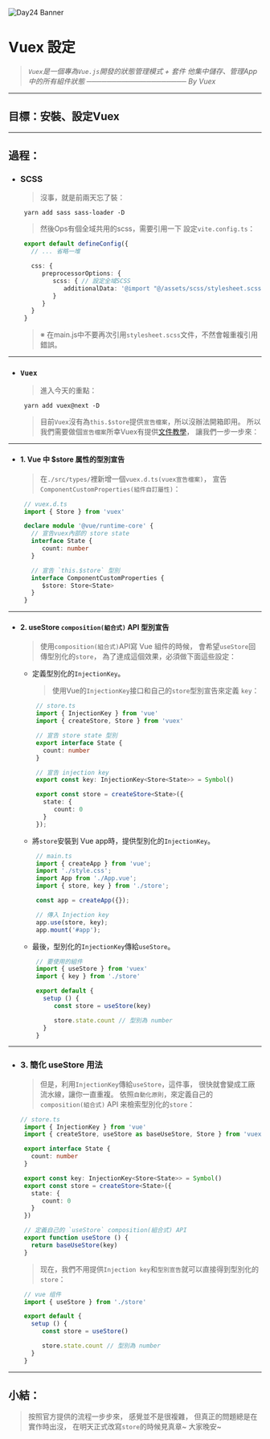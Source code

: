 ![Day24 Banner](https://ithelp.ithome.com.tw/upload/images/20220924/20109918GfzKzAInd6.jpg)

# Vuex 設定
> *`Vuex`是一個專為`Vue.js`開發的狀態管理模式 + 套件*
> *他集中儲存、管理App中的所有組件狀態*
> *──────────────────── By Vuex*

---
## 目標：安裝、設定Vuex

---
## 過程：
- ### SCSS
   > 沒事，就是前兩天忘了裝：
   ```shell
    yarn add sass sass-loader -D
   ```
   > 然後Ops有個全域共用的scss，需要引用一下
   > 設定`vite.config.ts`：
   ```typescript
    export default defineConfig({
      // ... 省略一堆

      css: {
         preprocessorOptions: {
            scss: { // 設定全域SCSS
               additionalData: '@import "@/assets/scss/stylesheet.scss";'
            }
         }
      }
    }
   ```
   > ※ 在main.js中不要再次引用`stylesheet.scss`文件，不然會報重複引用錯誤。

---
- ### `Vuex`
   > 進入今天的重點：
   ```shell
    yarn add vuex@next -D
   ```
   > 目前`Vuex`沒有為`this.$store`提供`宣告檔案`，所以沒辦法開箱即用。
   > 所以我們需要做個`宣告檔案`所幸Vuex有提供[文件教學](https://vuex.vuejs.org/zh/guide/typescript-support.html)，
   > 讓我們一步一步來：

---
* #### 1. Vue 中 $store 属性的型別宣告
   > 在`./src/types/`裡新增一個`vuex.d.ts(vuex宣告檔案)`，
   > 宣告`ComponentCustomProperties(組件自訂屬性)`：
   ```typescript
    // vuex.d.ts
    import { Store } from 'vuex'

    declare module '@vue/runtime-core' {
      // 宣告vuex內部的 store state
      interface State {
         count: number
      }

      // 宣告 `this.$store` 型別
      interface ComponentCustomProperties {
         $store: Store<State>
      }
    }
   ```
---
* #### 2. useStore `composition(組合式)` API 型別宣告
   > 使用`composition(組合式)`API寫 Vue 組件的時候，
   > 會希望`useStore`回傳型別化的`store`，
   > 為了達成這個效果，必須做下面這些設定：

   * 定義型別化的`InjectionKey`。
      > 使用Vue的`InjectionKey`接口和自己的`store`型別宣告來定義 `key`：
      ```typescript
       // store.ts
       import { InjectionKey } from 'vue'
       import { createStore, Store } from 'vuex'

       // 宣告 store state 型別
       export interface State {
         count: number
       }

       // 宣告 injection key
       export const key: InjectionKey<Store<State>> = Symbol()

       export const store = createStore<State>({
         state: {
            count: 0
         }
       });
      ```

   * 將`store`安裝到 Vue app時，提供型別化的`InjectionKey`。
      ```typescript
       // main.ts
       import { createApp } from 'vue';
       import './style.css';
       import App from './App.vue';
       import { store, key } from './store';

       const app = createApp({});

       // 傳入 Injection key
       app.use(store, key);
       app.mount('#app');
      ```

   * 最後，型別化的`InjectionKey`傳給`useStore`。
      ```typescript
       // 要使用的組件
       import { useStore } from 'vuex'
       import { key } from './store'

       export default {
         setup () {
            const store = useStore(key)

            store.state.count // 型別為 number
         }
       }
      ```

---
* ### 3. 簡化 useStore 用法
   > 但是，利用`InjectionKey`傳給`useStore`，這件事，
   > 很快就會變成工廠流水線，讓你一直重複。
   > 依照`自動化原則`，來定義自己的`composition(組合式)` API 来檢索型別化的`store`：
   ```typescript
   // store.ts
    import { InjectionKey } from 'vue'
    import { createStore, useStore as baseUseStore, Store } from 'vuex'

    export interface State {
      count: number
    }

    export const key: InjectionKey<Store<State>> = Symbol()
    export const store = createStore<State>({
      state: {
         count: 0
      }
    })

    // 定義自己的 `useStore` composition(組合式) API
    export function useStore () {
      return baseUseStore(key)
    }
   ```
   > 现在，我們不用提供`Injection key`和`型別宣告`就可以直接得到型別化的`store`：
   ```typescript
    // vue 组件
    import { useStore } from './store'

    export default {
      setup () {
         const store = useStore()

         store.state.count // 型別為 number
      }
    }
   ```

---
## 小結：
> 按照官方提供的流程一步步來，
> 感覺並不是很複雜，
> 但真正的問題總是在實作時出沒，
> 在明天正式改寫`store`的時候見真章~
> 大家晚安~
